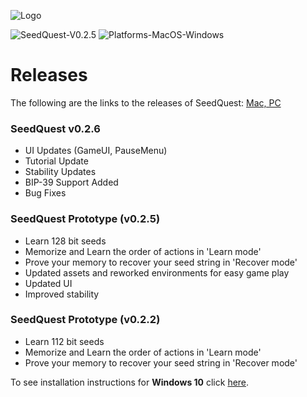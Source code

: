 ![Logo](https://github.com/reputage/seedQuest/blob/master/media/SeedQuestLogo-Github.png)

![SeedQuest-V0.2.5](https://img.shields.io/badge/SeedQuest(beta)-V0.2.5-orange.svg)
![Platforms-MacOS-Windows](https://img.shields.io/badge/Platform-MacOS%20%7C%20Windows-blue.svg)

# Releases

The following are the links to the releases of SeedQuest: [Mac, PC](https://github.com/reputage/seedQuest/releases)

### SeedQuest v0.2.6 
- UI Updates (GameUI, PauseMenu)
- Tutorial Update
- Stability Updates
- BIP-39 Support Added
- Bug Fixes

### SeedQuest Prototype (v0.2.5)
 - Learn 128 bit seeds
 - Memorize and Learn the order of actions in 'Learn mode'
 - Prove your memory to recover your seed string in 'Recover mode'
 - Updated assets and reworked environments for easy game play
 - Updated UI
 - Improved stability

### SeedQuest Prototype (v0.2.2)
 - Learn 112 bit seeds
 - Memorize and Learn the order of actions in 'Learn mode'
 - Prove your memory to recover your seed string in 'Recover mode'
 
To see installation instructions for **Windows 10** click [here](https://github.com/reputage/seedQuest/blob/master/docs/run_instructions.md).
